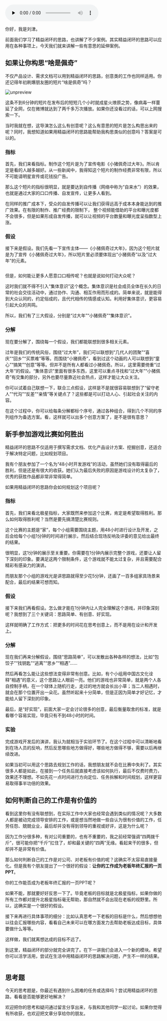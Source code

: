 <audio id="audio" title="34 | 三级落地：无限场景应用" controls="" preload="none"><source id="mp3" src="https://static001.geekbang.org/resource/audio/5f/1f/5f2c8e43f1d4dbee9d72e69d25d4831f.mp3"></audio>

你好，我是刘津。

前面我们学习了精益闭环的思路，也讲解了不少案例。其实精益闭环的思路可以应用在各种事项上，今天我们就来讲解一些有意思的延伸案例。

## 如果让你构思“啥是佩奇”

不仅产品设计、需求文档可以用到精益闭环的思路，创意类的工作也同样适用。你还记得年初刷爆朋友圈的短片“啥是佩奇”吗？

<img src="https://static001.geekbang.org/resource/image/41/7d/41f7e59558680f9ecd09d1b384e8987d.jpg" alt="unpreview">

这条不到6分钟的短片在发布后的短短几个小时就成星火燎原之势，像病毒一样蔓延了全网，仅在微博就达到了两千多万次播放。如果你还没看过的话，可以上网搜索一下。

当时我就在想，这导演怎么这么有创意呢？这么有意思的短片是怎么构思出来的呢？同时，我想知道如果用精益闭环的思路能帮助我构思类似的创意吗？答案是可以的。

### 指标

首先，我们来看指标。制作这个短片是为了宣传电影《小猪佩奇过大年》。所以肯定是看的人越多越好。从一些新闻中，我得知这个短片的制作经费非常有限，所以不可能请明星宣传或花钱投广告。

那么这个短片的指标很明显，就是要达到自传播（网络中称为“自来水”）的效果，也就是通过大家的口口传播、自发宣传，让更多人看到。

在同样的推广成本下，受众的自发传播可以让我们获得远高于成本本身能达到的推广效果。在有限的制作、推广经费的限制下， 整个视频能借助的平台和曝光度都不会很多，但是如果形成自发传播，就可以让视频的平台数量和曝光度呈指数型上涨。

### 假设

接下来是假设。我们先看一下宣传主体——《小猪佩奇过大年》，因为这个短片就是为了宣传《小猪佩奇过大年》，所以短片里必须要体现出“小猪佩奇”以及“过大年”的元素。

<img src="https://static001.geekbang.org/resource/image/66/1a/664c4861cf0dd77e22e2b9bd8a627e1a.jpg" alt="">

但是，如何能让更多人愿意口口相传呢？也就是说如何打动大众呢？

这时我们就不得不引入“集体意识”这个概念。集体意识是社会成员全体在长久的日常的社会交往活动中，通过协作、沟通、相互作用而形成的。简单来说，就是能得到大众认同的，约定俗成的，且代代相传的情感或认知。利用好集体意识，更容易引起大众的共鸣。

所以，我们有了三大假设，分别是“过大年”“小猪佩奇”“集体意识”。

### 分解

现在要分解了，围绕每一个假设，我们都能联想到很多相关元素。

过年是我们的传统风俗，围绕“过大年”，我们可以联想到“几代人的团聚”“喜庆”“回乡”“买票难”等等。而围绕“小猪佩奇”，看到过这个动画的人可以联想到“童心”“搞笑”“创意”等等。但并不是所有人都看过小猪佩奇。所以，这里需要倚重“过大年”的假设。“集体意识”里面有很多东西，这里可以重点寻找和“过大年”“小猪佩奇”有交集的部分，另外也要尽量靠近社会热点，这样才能让大众关注。

你可以试着自己联想一下，联合三点假设，这样是不是就很容易联想到了“留守老人”“代沟”“反差”“亲情”等关键点了？这些都是可以打动人心、引起社会关注的内容。

在这个过程中，你可以给每条分解都标个序号，通过各种组合，得到几个不同的序列组作为备选方案。看，这样就可以出多个创意方案了，是不是很有意思？

## 新手参加游戏比赛如何胜出

精益闭环的思路不仅适用于撰写需求文档、优化产品设计方案、挖掘创意，还适合于解决特定问题，比如规划项目。

我有个朋友参加了一个名为“48小时开发游戏”的活动，虽然她们没有取得最后的胜利，但是还是有很大的收获。她们认为最后失败的原因是游戏设计的太复杂了，优秀的获胜作品都非常非常得简单。

如果用精益闭环的思路你会如何规划这个项目呢？

### 指标

首先，我们来看北极星指标，大家既然来参加这个比赛，肯定是希望取得胜利。那么如何取得胜利呢？当然是要先搞清楚比赛规则。

这个比赛的主题是“家”，每个小组需要围绕主题，用48小时进行设计及开发，之后会给每个小组1分钟的时间进行展示，然后结合现场反响及评委的意见给出最终的结果。

很明显，这1分钟的展示至关重要。你需要在1分钟内展示完整个游戏，还要让人留下深刻的印象。要满足这两个限制条件，这个游戏就不能太过复杂，并且需要配合精彩有感染力的演讲。

而朋友那个小组的游戏光是讲思路就得至少花5分钟，还画了一百多组家具场景来配合，最后的结果可想而知。

### 假设

接下来我们再看假设。怎么做才能在1分钟内让人完全理解这个游戏，并印象深刻呢？我想到了三个关键词：思路简单、有创意、好实现。

这样就明确了工作方式：把更多的时间花在思考创意上，而不是用在设计和开发上。

### 分解

现在我们再来分解假设，围绕“思路简单”，可以发散出各种各样的想法，比如“包饺子”“找钥匙”“逃离”“思乡”“相遇”……

然后再看怎么能让这些想法变得非常有创意。比如，有个小组用中国古文化诠释“相遇”的意义，这个思路让人眼前一亮。他们的游戏也非常简单，就是两个人各自控制手柄，在一个球体上随机行走，走过的地方就会长出小草；当二人相遇时，就会在那个位置开出一朵花。虽然听起来十分简单，但是正因为简单才好记忆，才能给人留下深刻的印象。

最后，是“好实现”，前面大家一定会讨论很多的创意，最后衡量取舍的标准，就是看哪个容易实现，毕竟只有不到48小时的时间。

### 实验

完成游戏开发后的演讲，我认为就相当于实验环节了。在这个过程中可以清晰地看到在场人员的反响，然后反思哪些地方做得好，哪些地方做得不够，需要以后再继续改进。

如果当初可以用这个思路去规划工作的话，我想朋友就不会在比赛中失利了。其实很多人都是如此，在接到一个任务后就直接考虑该如何执行，最后不仅费时费力，效果还不理想。不如先花一点时间进行方向定位、任务拆解和时间规划，这样更容易取得事半功倍的效果。

## 如何判断自己的工作是有价值的

看到这里你有没有联想到，在实际工作中大家也经常会遇到类似的情况呢？大多数人都是被动完成领导安排的工作，或是想当然地做一些自认为很有价值的工作，任劳任怨、兢兢业业，最后却并没有得到领导的重视或好评，这是为什么呢？

因为工作分很多种，有对公司重要的，也有不重要的，我之前经常强调“四两拨千斤”，很可能你把“千斤”扛住了，却和最关键的“四两”无缘。看起来干的很多，但却并不是非常有价值。

那么如何判断自己的工作是对公司、对老板有价值的呢？这确实不太容易直接量化。但是我有个朋友提出了一个很好的假设：**让你的工作成为老板年终汇报的一页PPT**。

你的工作能否成为老板年终汇报的一页PPT呢？

如果不能，那就要好好反思一下了。毕竟老板的目标就是北极星指标，如果你做的所有工作都对提升北极星指标毫无帮助，那自然就不会出现在老板的视野里。所以，这确实是一个很好的假设。

接下来再进行具体事项的细分：比如认真思考一下老板的目标是什么，然后想想他以往会汇报哪些内容，看看自己未来可以在哪方面发力去帮助老板达成目标，具体要做什么等等。

这样做，我们就离想达成的目标不远了。

到这里，精益闭环的部分就完全讲完了。在下一讲我们会进入一个新的模块。希望你可以活学活用，尝试在生活中用精益闭环的思路解决问题，产生不一样的结果。

<img src="https://static001.geekbang.org/resource/image/04/e1/041323bccb18d4343acf52ed10708fe1.png" alt="">

## 思考题

今天的思考题是，你最近有遇到什么困难的任务或选择吗？尝试用精益闭环的思路，看看是否能够更好地解决？

欢迎把你的思考和疑问通过留言分享出来，与我和其他同学一起讨论。如果你觉得有所收获，也欢迎把文章分享给你的朋友。


